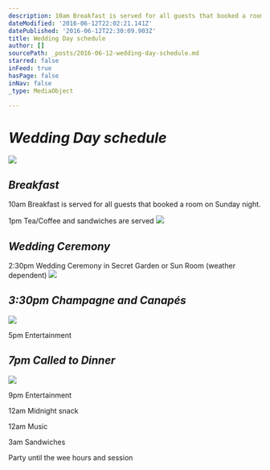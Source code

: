 ```yaml
---
description: 10am Breakfast is served for all guests that booked a room on Sunday night.
dateModified: '2016-06-12T22:02:21.141Z'
datePublished: '2016-06-12T22:30:09.903Z'
title: Wedding Day schedule
author: []
sourcePath: _posts/2016-06-12-wedding-day-schedule.md
starred: false
inFeed: true
hasPage: false
inNav: false
_type: MediaObject

---
```

# _**Wedding Day schedule**_
![](https://the-grid-user-content.s3-us-west-2.amazonaws.com/2246deda-6c7a-4e30-9705-a882a8d861fa.jpg)

## _**Breakfast**_

10am Breakfast is served for all guests that booked a room on Sunday night.

1pm Tea/Coffee and sandwiches are served
![](https://the-grid-user-content.s3-us-west-2.amazonaws.com/3a32118a-d1f0-444b-bb74-baa059f1d160.jpg)

## _**Wedding Ceremony**_

2:30pm Wedding Ceremony in Secret Garden or Sun Room (weather dependent)
![](https://the-grid-user-content.s3-us-west-2.amazonaws.com/4c7c1d14-76cf-4f48-95b6-7849620fa625.jpg)

## _**3:30pm Champagne and Canapés**_
![](https://the-grid-user-content.s3-us-west-2.amazonaws.com/d87019f5-670b-4675-8769-0ab7e4daa476.png)

5pm Entertainment

## _**7pm Called to Dinner**_
![](https://the-grid-user-content.s3-us-west-2.amazonaws.com/a4de81b3-524c-45b7-bcbe-d12adfab02f2.jpg)

9pm Entertainment

12am Midnight snack

12am Music

3am Sandwiches

Party until the wee hours and session